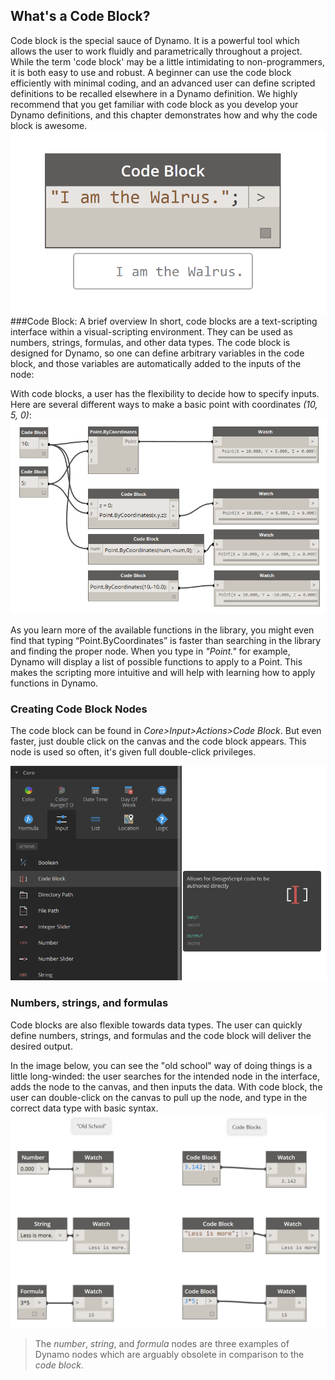 ## What's a Code Block?
Code block is the special sauce of Dynamo.  It is a powerful tool which allows the user to work fluidly and parametrically throughout a project.  While the term 'code block' may be a little intimidating to non-programmers, it is both easy to use and robust.  A beginner can use the code block efficiently with minimal coding, and an advanced user can define scripted definitions to be recalled elsewhere in a Dynamo definition.  We highly recommend that you get familiar with code block as you develop your Dynamo definitions, and this chapter demonstrates how and why the code block is awesome.
![Code Block Intro](images/7-1/daisy.png)
###Code Block: A brief overview
In short, code blocks are a text-scripting interface within a visual-scripting environment.  They can be used as numbers, strings, formulas, and other data types.  The code block is designed for Dynamo, so one can define arbitrary variables in the code block, and those variables are automatically added to the inputs of the node:

With code blocks, a user has the flexibility to decide how to specify inputs. Here are several different ways to make a basic point with coordinates *(10, 5, 0)*:
![Flexibility](images/7-2/flexibility.png)

As you learn more of the available functions in the library, you might even find that typing “Point.ByCoordinates” is faster than searching in the library and finding the proper node.  When you type in *"Point."* for example, Dynamo will display a list of possible functions to apply to a Point.  This makes the scripting more intuitive and will help with learning how to apply functions in Dynamo.

### Creating Code Block Nodes
The code block can be found in *Core>Input>Actions>Code Block*. But even faster, just double click on the canvas and the code block appears.  This node is used so often, it's given full double-click privileges.

![Code Block Intro](images/7-1/uicb.png)

### Numbers, strings, and formulas

Code blocks are also flexible towards data types.  The user can quickly define numbers, strings, and formulas and the code block will deliver the desired output.

In the image below, you can see the "old school" way of doing things is a little long-winded: the user searches for the intended node in the interface, adds the node to the canvas, and then inputs the data.  With code block, the user can double-click on the canvas to pull up the node, and type in the correct data type with basic syntax.
![Obsolete Nodes](images/7-3/obsolete01.png)
> The *number*, *string*, and *formula* nodes are three examples of Dynamo nodes which are arguably obsolete in comparison to the *code block*.

